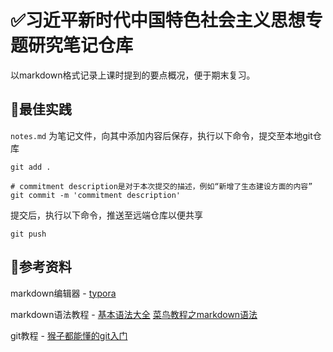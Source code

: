 # ✅​习近平新时代中国特色社会主义思想专题研究笔记仓库

以markdown格式记录上课时提到的要点概况，便于期末复习。​​

## 🎈最佳实践

`notes.md` 为笔记文件，向其中添加内容后保存，执行以下命令，提交至本地git仓库

```shell
git add .

# commitment description是对于本次提交的描述，例如“新增了生态建设方面的内容”
git commit -m 'commitment description' 
```

提交后，执行以下命令，推送至远端仓库以便共享

```shell
git push
```

## 📖参考资料

markdown编辑器 - [typora](https://typora.io/)

markdown语法教程 - [基本语法大全](https://markdown.com.cn/basic-syntax/) [菜鸟教程之markdown语法](https://www.runoob.com/markdown/md-tutorial.html)

git教程 - [猴子都能懂的git入门](https://backlog.com/git-tutorial/cn/)

